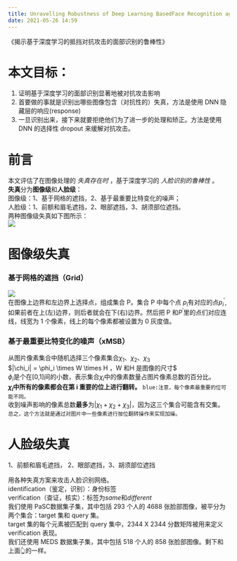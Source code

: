 ```yaml
---
title: Unravelling Robustness of Deep Learning BasedFace Recognition against Adversarial Attacks
date: 2021-05-26 14:59
---
```

《揭示基于深度学习的抵挡对抗攻击的面部识别的鲁棒性》

# 本文目标：  
1. 证明基于深度学习的面部识别显著地被对抗攻击影响
2. 首要做的事就是识别出哪些图像包含（对抗性的）失真，方法是使用 DNN 隐藏层的响应(response)
3. 一旦识别出来，接下来就要拒绝他们为了进一步的处理和矫正。方法是使用 DNN 的选择性 dropout 来缓解对抗攻击。    
# 前言  
本文评估了在图像处理的 *失真存在时* ，基于深度学习的 *人脸识别的鲁棒性* 。     
**失真**分为**图像级**和**人脸级**：    
图像级：1、基于网格的遮挡，2、基于最重要比特变化的噪声；    
人脸级：1、前额和眉毛遮挡，2、眼部遮挡，3、胡须部位遮挡。    
两种图像级失真如下图所示：  
![](./_image/2021-05-26/2021-05-26-21-10-49@2x.png)  
# 图像级失真
### 基于网格的遮挡（Grid）  
![](./_image/2021-05-26/2021-05-26-21-20-48@2x.png)   
在图像上边界和左边界上选择点，组成集合 P。集合 P 中每个点 $p_i$有对应的点$p_i^{'}$,如果前者在上(左)边界，则后者就会在下(右)边界。然后把 P 和$P^{'}$里的点们对应连线，线宽为 1 个像素，线上的每个像素都被设置为 0 灰度值。  
### 基于最重要比特变化的噪声（xMSB）  
从图片像素集合中随机选择三个像素集合$\chi_1$、$\chi_2$、$\chi_3$   
$|\chi_i| = \phi_i \times W \times H $，$W 和H 是图像的尺寸$  
$\phi_i$是个在[0,1]间的小数，表示集合$\chi_i$中的像素数量占图片像素总数的百分比。     
**$\chi_i$中所有的像素都会在第 i 重要的位上进行翻转。** `blue:注意，每个像素最重要的位可能不同。`   
收到噪声影响的像素总数**最多**为$| \chi_1 + \chi_2 + \chi_3 |$，因为这三个集合可能含有交集。   
`总之，这个方法就是通过对图片中一些像素进行按位翻转操作来实现加噪。  `     
# 人脸级失真
1、前额和眉毛遮挡，
2、眼部遮挡，3、胡须部位遮挡

用各种失真方案来攻击人脸识别网络。   
identification（鉴定，识别）：身份标签   
verification（查证，核实）：标签为$same$和$different$    
我们使用 PaSC数据集子集，其中包括 293 个人的 4688 张脸部图像，被平分为两个集合：target 集和 query 集。  
target 集的每个元素被匹配到 query 集中，2344 X 2344 分数矩阵被用来定义 verification 表现。    
我们还使用 MEDS 数据集子集，其中包括 518 个人的 858 张脸部图像。剩下和上面👆的一样。  
